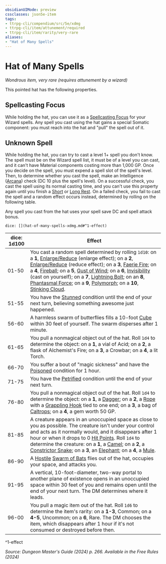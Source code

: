 ```yaml
---
obsidianUIMode: preview
cssclasses: json5e-item
tags:
- ttrpg-cli/compendium/src/5e/xdmg
- ttrpg-cli/item/attunement/required
- ttrpg-cli/item/rarity/very-rare
aliases: 
- "Hat of Many Spells"
---
```

# Hat of Many Spells
*Wondrous item, very rare (requires attunement by a wizard)*  



This pointed hat has the following properties.

## Spellcasting Focus

While holding the hat, you can use it as a [Spellcasting Focus](3-Mechanics/CLI/rules/variant-rules/spellcasting-focus-xphb.md) for your Wizard spells. Any spell you cast using the hat gains a special Somatic component: you must reach into the hat and "pull" the spell out of it.

## Unknown Spell

While holding the hat, you can try to cast a level 1+ spell you don't know. The spell must be on the Wizard spell list, it must be of a level you can cast, and it can't have Material components costing more than 1,000 GP. Once you decide on the spell, you must expend a spell slot of the spell's level. Then, to determine whether you cast the spell, make an Intelligence ([Arcana](3-Mechanics/CLI/rules/skills.md#Arcana)) check (DC 10 plus the spell's level). On a successful check, you cast the spell using its normal casting time, and you can't use this property again until you finish a [Short](3-Mechanics/CLI/rules/variant-rules/short-rest-xphb.md) or [Long Rest](3-Mechanics/CLI/rules/variant-rules/long-rest-xphb.md). On a failed check, you fail to cast the spell and a random effect occurs instead, determined by rolling on the following table.

Any spell you cast from the hat uses your spell save DC and spell attack bonus.

`dice: [](hat-of-many-spells-xdmg.md#^1-effect)`

| dice: 1d100 | Effect |
|-------------|--------|
| 01-50 | You cast a random spell determined by rolling `1d10`: on a **1**, [Enlarge/Reduce](3-Mechanics/CLI/spells/enlarge-reduce-xphb.md) (enlarge effect); on a **2**, [Enlarge/Reduce](3-Mechanics/CLI/spells/enlarge-reduce-xphb.md) (reduce effect); on a **3**, [Faerie Fire](3-Mechanics/CLI/spells/faerie-fire-xphb.md); on a **4**, [Fireball](3-Mechanics/CLI/spells/fireball-xphb.md); on a **5**, [Gust of Wind](3-Mechanics/CLI/spells/gust-of-wind-xphb.md); on a **6**, [Invisibility](3-Mechanics/CLI/spells/invisibility-xphb.md) (cast on yourself); on a **7**, [Lightning Bolt](3-Mechanics/CLI/spells/lightning-bolt-xphb.md); on an **8**, [Phantasmal Force](3-Mechanics/CLI/spells/phantasmal-force-xphb.md); on a **9**, [Polymorph](3-Mechanics/CLI/spells/polymorph-xphb.md); on a **10**, [Stinking Cloud](3-Mechanics/CLI/spells/stinking-cloud-xphb.md). |
| 51-55 | You have the [Stunned](3-Mechanics/CLI/rules/conditions.md#Stunned) condition until the end of your next turn, believing something awesome just happened. |
| 56-60 | A harmless swarm of butterflies fills a 10-foot [Cube](3-Mechanics/CLI/rules/variant-rules/cube-area-of-effect-xphb.md) within 30 feet of yourself. The swarm disperses after 1 minute. |
| 61-65 | You pull a nonmagical object out of the hat. Roll `1d4` to determine the object: on a **1**, a vial of Acid; on a **2**, a flask of Alchemist's Fire; on a **3**, a Crowbar; on a **4**, a lit Torch. |
| 66-70 | You suffer a bout of "magic sickness" and have the [Poisoned](3-Mechanics/CLI/rules/conditions.md#Poisoned) condition for 1 hour. |
| 71-75 | You have the [Petrified](3-Mechanics/CLI/rules/conditions.md#Petrified) condition until the end of your next turn. |
| 76-80 | You pull a nonmagical object out of the hat. Roll `1d4` to determine the object: on a **1**, a [Dagger](3-Mechanics/CLI/items/dagger-xphb.md); on a **2**, a [Rope](3-Mechanics/CLI/items/rope-xphb.md) with a [Grappling Hook](3-Mechanics/CLI/items/grappling-hook-xphb.md) tied to one end; on a **3**, a bag of [Caltrops](3-Mechanics/CLI/items/caltrops-xphb.md); on a **4**, a gem worth 50 GP. |
| 81-85 | A creature appears in an unoccupied space as close to you as possible. The creature isn't under your control and acts as it normally would, and it disappears after 1 hour or when it drops to 0 [Hit Points](3-Mechanics/CLI/rules/variant-rules/hit-points-xphb.md). Roll `1d4` to determine the creature: on a **1**, a [Camel](3-Mechanics/CLI/bestiary/beast/camel-xmm.md); on a **2**, a [Constrictor Snake](3-Mechanics/CLI/bestiary/beast/constrictor-snake-xmm.md); on a **3**, an [Elephant](3-Mechanics/CLI/bestiary/beast/elephant-xmm.md); on a **4**, a [Mule](3-Mechanics/CLI/bestiary/beast/mule-xmm.md). |
| 86-90 | A [Hostile](3-Mechanics/CLI/rules/variant-rules/hostile-attitude-xphb.md) [Swarm of Bats](3-Mechanics/CLI/bestiary/beast/swarm-of-bats-xmm.md) flies out of the hat, occupies your space, and attacks you. |
| 91-95 | A vertical, 10-foot-diameter, two-way portal to another plane of existence opens in an unoccupied space within 30 feet of you and remains open until the end of your next turn. The DM determines where it leads. |
| 96-00 | You pull a magic item out of the hat. Roll `1d6` to determine the item's rarity: on a **1-3**, Common; on a **4-5**, Uncommon; on a **6**, Rare. The DM chooses the item, which disappears after 1 hour if it's not consumed or destroyed before then. |
^1-effect

*Source: Dungeon Master's Guide (2024) p. 266. Available in the Free Rules (2024)*